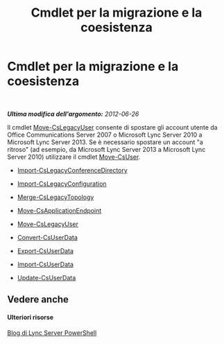 ﻿---
title: Cmdlet per la migrazione e la coesistenza
TOCTitle: Cmdlet per la migrazione e la coesistenza
ms:assetid: ff1a56e0-e883-473d-92fe-ca77ea4eb63b
ms:mtpsurl: https://technet.microsoft.com/it-it/library/Gg415682(v=OCS.15)
ms:contentKeyID: 49302586
ms.date: 08/24/2015
mtps_version: v=OCS.15
ms.translationtype: HT
---

# Cmdlet per la migrazione e la coesistenza

 

_**Ultima modifica dell'argomento:** 2012-06-26_

Il cmdlet [Move-CsLegacyUser](move-cslegacyuser.md) consente di spostare gli account utente da Office Communications Server 2007 o Microsoft Lync Server 2010 a Microsoft Lync Server 2013. Se è necessario spostare un account "a ritroso" (ad esempio, da Microsoft Lync Server 2013 a Microsoft Lync Server 2010) utilizzare il cmdlet [Move-CsUser](move-csuser.md).

  -   
    [Import-CsLegacyConferenceDirectory](import-cslegacyconferencedirectory.md)

  -   
    [Import-CsLegacyConfiguration](import-cslegacyconfiguration.md)

  -   
    [Merge-CsLegacyTopology](merge-cslegacytopology.md)

  -   
    [Move-CsApplicationEndpoint](move-csapplicationendpoint.md)

  -   
    [Move-CsLegacyUser](move-cslegacyuser.md)

  - [Convert-CsUserData](convert-csuserdata.md)

  - [Export-CsUserData](export-csuserdata.md)

  - [Import-CsUserData](import-csuserdata.md)

  - [Update-CsUserData](update-csuserdata.md)

## Vedere anche

#### Ulteriori risorse

[Blog di Lync Server PowerShell](http://go.microsoft.com/fwlink/?linkid=203150%26clcid=0x410)

